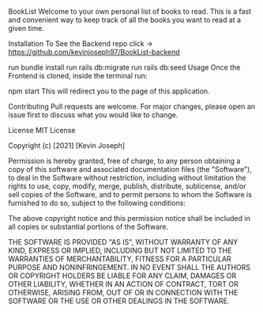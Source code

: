 BookList
Welcome to your own personal list of books to read. This is a fast and convenient way to keep track of all the books you want to read at a given time.

Installation
To See the Backend repo click -> https://github.com/kevinjoseph97/BookList-backend

run bundle install 
run rails db:migrate
run rails db:seed
Usage
Once the Frontend is cloned, inside the terminal run:

npm start
This will redirect you to the page of this application.

Contributing
Pull requests are welcome. For major changes, please open an issue first to discuss what you would like to change.

License
MIT License

Copyright (c) [2021] [Kevin Joseph]

Permission is hereby granted, free of charge, to any person obtaining a copy of this software and associated documentation files (the "Software"), to deal in the Software without restriction, including without limitation the rights to use, copy, modify, merge, publish, distribute, sublicense, and/or sell copies of the Software, and to permit persons to whom the Software is furnished to do so, subject to the following conditions:

The above copyright notice and this permission notice shall be included in all copies or substantial portions of the Software.

THE SOFTWARE IS PROVIDED "AS IS", WITHOUT WARRANTY OF ANY KIND, EXPRESS OR IMPLIED, INCLUDING BUT NOT LIMITED TO THE WARRANTIES OF MERCHANTABILITY, FITNESS FOR A PARTICULAR PURPOSE AND NONINFRINGEMENT. IN NO EVENT SHALL THE AUTHORS OR COPYRIGHT HOLDERS BE LIABLE FOR ANY CLAIM, DAMAGES OR OTHER LIABILITY, WHETHER IN AN ACTION OF CONTRACT, TORT OR OTHERWISE, ARISING FROM, OUT OF OR IN CONNECTION WITH THE SOFTWARE OR THE USE OR OTHER DEALINGS IN THE SOFTWARE.
